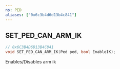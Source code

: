 ```yaml
---
ns: PED
aliases: ["0x6c3b4d6d13b4c841"]
---
```

## SET_PED_CAN_ARM_IK

```c
// 0x6C3B4D6D13B4C841
void SET_PED_CAN_ARM_IK(Ped ped, bool EnableIK);
```

Enables/Disables arm ik

